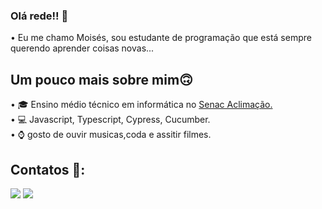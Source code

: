 ### Olá rede!! 👋
• Eu me chamo Moisés, sou estudante de programação que está sempre querendo aprender coisas novas...

## Um pouco mais sobre mim🙃

• 🎓 Ensino médio técnico em informática no <a href="https://www.sp.senac.br/senac-aclimacao"> Senac Aclimação.</a>
 <br>
• 💻 Javascript, Typescript, Cypress, Cucumber. <br>
• ⌚ gosto de ouvir musicas,coda e assitir filmes.


## Contatos	💬:

<div>
<a href = "moihgm67@gmail.com"><img loading="lazy" src="https://img.shields.io/badge/Gmail-D14836?style=for-the-badge&logo=gmail&logoColor=white" target="_blank"></a>
<a href="https://www.linkedin.com/in/mois%C3%A9shenrique/" target="_blank"><img loading="lazy" src="https://img.shields.io/badge/-LinkedIn-%230077B5?style=for-the-badge&logo=linkedin&logoColor=white" target="_blank"></a>   
</div>






